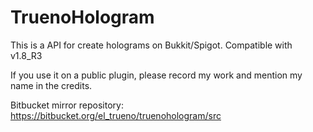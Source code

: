 # TruenoHologram
This is a API for create holograms on Bukkit/Spigot. Compatible with v1.8_R3

If you use it on a public plugin, please record my work and mention my name in the credits.

Bitbucket mirror repository: https://bitbucket.org/el_trueno/truenohologram/src
